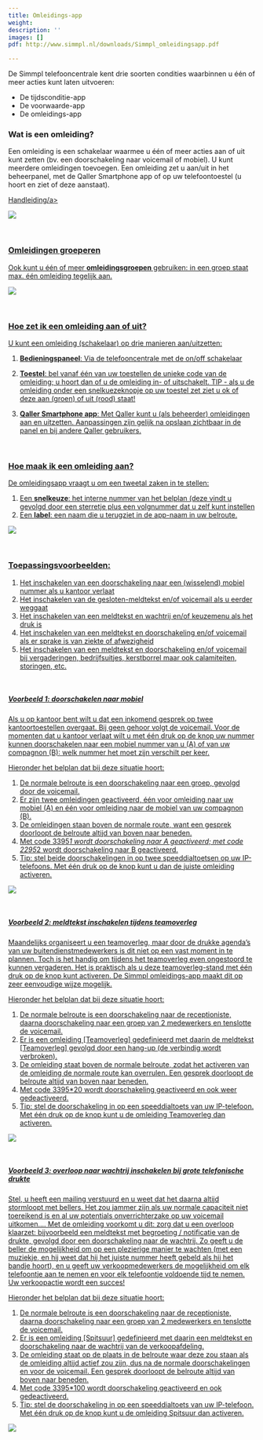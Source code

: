 ```yaml
---
title: Omleidings-app
weight: 
description: ''
images: []
pdf: http://www.simmpl.nl/downloads/Simmpl_omleidingsapp.pdf

---
```

De Simmpl telefooncentrale kent drie soorten condities waarbinnen u één of meer acties kunt laten uitvoeren:

* De tijdsconditie-app
* De voorwaarde-app
* De omleidings-app

### Wat is een omleiding? 

Een omleiding is een schakelaar waarmee u één of meer acties aan of uit kunt zetten (bv. een doorschakeling naar voicemail of mobiel). U kunt meerdere omleidingen toevoegen. Een omleiding zet u aan/uit in het beheerpanel, met de Qaller Smartphone app of op uw telefoontoestel (u hoort en ziet of deze aanstaat).

<a href="/ondersteuning/simmpl-functionaliteiten/omleidings-app/" class="button">Handleiding/a>

![](https://res.cloudinary.com/callvoip/image/upload/v1565093510/support-omleidingI_ooh0oq.png)

<br>

### Omleidingen groeperen

Ook kunt u één of meer **omleidingsgroepen** gebruiken: in een groep staat max. één omleiding tegelijk aan.

![](https://res.cloudinary.com/callvoip/image/upload/v1565093598/support-omleiding2_plvule.png)

<br>

### Hoe zet ik een omleiding aan of uit?

U kunt een omleiding (schakelaar) op drie manieren aan/uitzetten: 

1. **Bedieningspaneel**: Via de telefooncentrale met de on/off schakelaar 
2. **Toestel**: bel vanaf één van uw toestellen de unieke code van de omleiding; u hoort dan of u de omleiding in- of uitschakelt. TIP - als u de omleiding onder een snelkuezeknopje op uw toestel zet ziet u ok of deze aan (groen) of uit (rood) staat! 
3. **Qaller Smartphone app**: Met Qaller kunt u (als beheerder) omleidingen aan en uitzetten. Aanpassingen zijn gelijk na opslaan zichtbaar in de panel en bij andere Qaller gebruikers.

   <br>

### Hoe maak ik een omleiding aan?

De omleidingsapp vraagt u om een tweetal zaken in te stellen: 

1. Een **snelkeuze**: het interne nummer van het belplan (deze vindt u gevolgd door een sterretje plus een volgnummer dat u zelf kunt instellen 
2. Een **label**: een naam die u terugziet in de app-naam in uw belroute.

![](https://res.cloudinary.com/callvoip/image/upload/v1565093762/support-omleiding3_uey12m.png)

<br>

### Toepassingsvoorbeelden: 

1. Het inschakelen van een doorschakeling naar een (wisselend) mobiel nummer als u kantoor verlaat 
2. Het inschakelen van de gesloten-meldtekst en/of voicemail als u eerder weggaat 
3. Het inschakelen van een meldtekst en wachtrij en/of keuzemenu als het druk is 
4. Het inschakelen van een meldtekst en doorschakeling en/of voicemail als er sprake is van ziekte of afwezigheid 
5. Het inschakelen van een meldtekst en doorschakeling en/of voicemail bij vergaderingen, bedrijfsuitjes, kerstborrel maar ook calamiteiten, storingen, etc. 

<br>

##### Voorbeeld 1: doorschakelen naar mobiel

Als u op kantoor bent wilt u dat een inkomend gesprek op twee kantoortoestellen overgaat. Bij geen gehoor volgt de voicemail. Voor de momenten dat u kantoor verlaat wilt u met één druk op de knop uw nummer kunnen doorschakelen naar een mobiel nummer van u (A) of van uw compagnon (B): welk nummer het moet zijn verschilt per keer.

Hieronder het belplan dat bij deze situatie hoort: 

1. De normale belroute is een doorschakeling naar een groep, gevolgd door de voicemail. 
2. Er zijn twee omleidingen geactiveerd, één voor omleiding naar uw mobiel (A) en één voor omleiding naar de mobiel van uw compagnon (B). 
3. De omleidingen staan boven de normale route, want een gesprek doorloopt de belroute altijd van boven naar beneden. 
4. Met code 3395*1 wordt doorschakeling naar A geactiveerd; met code 2295*2 wordt doorschakeling naar B geactiveerd. 
5. Tip: stel beide doorschakelingen in op twee speeddialtoetsen op uw IP-telefoons. Met één druk op de knop kunt u dan de juiste omleiding activeren.

![](https://res.cloudinary.com/callvoip/image/upload/v1565093974/support-omleiding4_yjkvbz.png)

<br>

##### Voorbeeld 2: meldtekst inschakelen tijdens teamoverleg

Maandelijks organiseert u een teamoverleg, maar door de drukke agenda’s van uw buitendienstmedewerkers is dit niet op een vast moment in te plannen. Toch is het handig om tijdens het teamoverleg even ongestoord te kunnen vergaderen. Het is praktisch als u deze teamoverleg-stand met één druk op de knop kunt activeren. De Simmpl omleidings-app maakt dit op zeer eenvoudige wijze mogelijk.

Hieronder het belplan dat bij deze situatie hoort: 

1. De normale belroute is een doorschakeling naar de receptioniste, daarna doorschakeling naar een groep van 2 medewerkers en tenslotte de voicemail. 
2. Er is een omleiding \[Teamoverleg\] gedefinieerd met daarin de meldtekst \[Teamoverleg\] gevolgd door een hang-up (de verbindig wordt verbroken). 
3. De omleiding staat boven de normale belroute, zodat het activeren van de omleiding de normale route kan overrulen. Een gesprek doorloopt de belroute altijd van boven naar beneden. 
4. Met code 3395*20 wordt doorschakeling geactiveerd en ook weer gedeactiveerd. 
5. Tip: stel de doorschakeling in op een speeddialtoets van uw IP-telefoon. Met één druk op de knop kunt u de omleiding Teamoverleg dan activeren.

![](https://res.cloudinary.com/callvoip/image/upload/v1565094074/support-omleiding5_rhb7gt.png)

<br>

##### Voorbeeld 3: overloop naar wachtrij inschakelen bij grote telefonische drukte

Stel, u heeft een mailing verstuurd en u weet dat het daarna altijd stormloopt met bellers. Het zou jammer zijn als uw normale capaciteit niet toereikend is en al uw potentials onverrichterzake op uw voicemail uitkomen…. Met de omleiding voorkomt u dit: zorg dat u een overloop klaarzet: bijvoorbeeld een meldtekst met begroeting / notificatie van de drukte, gevolgd door een doorschakeling naar de wachtrij. Zo geeft u de beller de mogelijkheid om op een plezierige manier te wachten (met een muziekje, en hij weet dat hij het juiste nummer heeft gebeld als hij het bandje hoort), en u geeft uw verkoopmedewerkers de mogelijkheid om elk telefoontje aan te nemen en voor elk telefoontje voldoende tijd te nemen. Uw verkoopactie wordt een succes!

Hieronder het belplan dat bij deze situatie hoort: 

1. De normale belroute is een doorschakeling naar de receptioniste, daarna doorschakeling naar een groep van 2 medewerkers en tenslotte de voicemail. 
2. Er is een omleiding \[Spitsuur\] gedefinieerd met daarin een meldtekst en doorschakeling naar de wachtrij van de verkoopafdeling. 
3. De omleiding staat op de plaats in de belroute waar deze zou staan als de omleiding altijd actief zou zijn, dus na de normale doorschakelingen en voor de voicemail. Een gesprek doorloopt de belroute altijd van boven naar beneden.
4. Met code 3395*100 wordt doorschakeling geactiveerd en ook gedeactiveerd. 
5. Tip: stel de doorschakeling in op een speeddialtoets van uw IP-telefoon. Met één druk op de knop kunt u de omleiding Spitsuur dan activeren.

![](https://res.cloudinary.com/callvoip/image/upload/v1565094149/support-omleiding6_zyjwl6.png)
